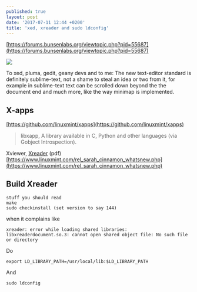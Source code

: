 ```yaml
---
published: true
layout: post
date: '2017-07-11 12:44 +0200'
title: 'xed, xreader and sudo ldconfig'
---
```

[https://forums.bunsenlabs.org/viewtopic.php?pid=55687](https://forums.bunsenlabs.org/viewtopic.php?pid=55687)

![](https://cdn.scrot.moe/images/2017/07/11/xed.png)

To xed, pluma, gedit, geany devs and to me: The new text-editor standard is definitely sublime-text, not a shame to steal an idea or two from it, for example in sublime-text text can be scrolled down beyond the the document end and much more, like the way minimap is implemented.

## X-apps

[https://github.com/linuxmint/xapps](https://github.com/linuxmint/xapps)

> libxapp, A library available in C, Python and other languages (via Gobject Introspection).

Xviewer, [Xreader](https://github.com/linuxmint/xreader) (pdf) [https://www.linuxmint.com/rel_sarah_cinnamon_whatsnew.php](https://www.linuxmint.com/rel_sarah_cinnamon_whatsnew.php)

## Build Xreader

    stuff you should read
    make
    sudo checkinstall (set version to say 144)

when it complains like

    xreader: error while loading shared libraries: libxreaderdocument.so.3: cannot open shared object file: No such file or directory
    
Do

    export LD_LIBRARY_PATH=/usr/local/lib:$LD_LIBRARY_PATH
    
And

    sudo ldconfig 
